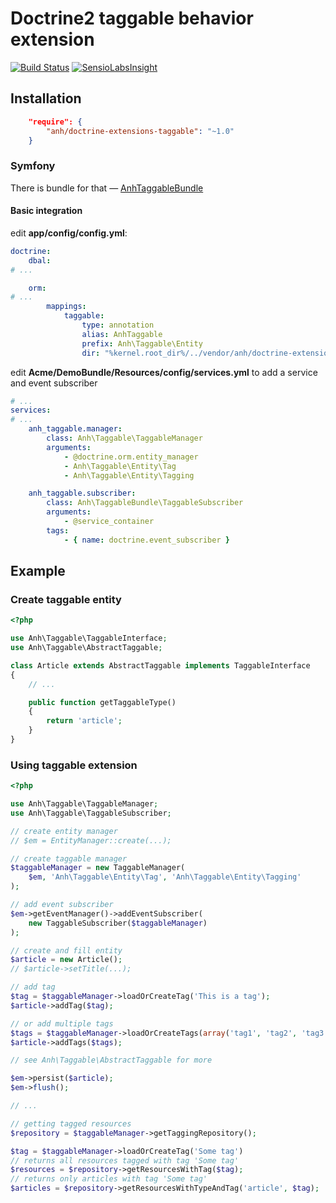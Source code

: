 # Doctrine2 taggable behavior extension

[![Build Status](https://travis-ci.org/hilobok/doctrine-extensions-taggable.png?branch=master)](https://travis-ci.org/hilobok/doctrine-extensions-taggable) [![SensioLabsInsight](https://insight.sensiolabs.com/projects/8cdcc0f0-1f7b-4cb1-91ea-7b3bd3f899cc/mini.png)](https://insight.sensiolabs.com/projects/8cdcc0f0-1f7b-4cb1-91ea-7b3bd3f899cc)

## Installation
```json
    "require": {
        "anh/doctrine-extensions-taggable": "~1.0"
    }
```

### Symfony

There is bundle for that — [AnhTaggableBundle](https://github.com/hilobok/AnhTaggableBundle)

#### Basic integration

edit **app/config/config.yml**:

```yaml
doctrine:
    dbal:
# ...

    orm:
# ...
        mappings:
            taggable:
                type: annotation
                alias: AnhTaggable
                prefix: Anh\Taggable\Entity
                dir: "%kernel.root_dir%/../vendor/anh/doctrine-extensions-taggable/lib/Anh/Taggable/Entity"
```

edit **Acme/DemoBundle/Resources/config/services.yml** to add a service and event subscriber

```yaml
# ...
services:
# ...
    anh_taggable.manager:
        class: Anh\Taggable\TaggableManager
        arguments:
            - @doctrine.orm.entity_manager
            - Anh\Taggable\Entity\Tag
            - Anh\Taggable\Entity\Tagging

    anh_taggable.subscriber:
        class: Anh\TaggableBundle\TaggableSubscriber
        arguments:
            - @service_container
        tags:
            - { name: doctrine.event_subscriber }
```

## Example

### Create taggable entity

```php
<?php

use Anh\Taggable\TaggableInterface;
use Anh\Taggable\AbstractTaggable;

class Article extends AbstractTaggable implements TaggableInterface
{
    // ...

    public function getTaggableType()
    {
        return 'article';
    }
}
```

### Using taggable extension

```php
<?php

use Anh\Taggable\TaggableManager;
use Anh\Taggable\TaggableSubscriber;

// create entity manager
// $em = EntityManager::create(...);

// create taggable manager
$taggableManager = new TaggableManager(
    $em, 'Anh\Taggable\Entity\Tag', 'Anh\Taggable\Entity\Tagging'
);

// add event subscriber
$em->getEventManager()->addEventSubscriber(
    new TaggableSubscriber($taggableManager)
);

// create and fill entity
$article = new Article();
// $article->setTitle(...);

// add tag
$tag = $taggableManager->loadOrCreateTag('This is a tag');
$article->addTag($tag);

// or add multiple tags
$tags = $taggableManager->loadOrCreateTags(array('tag1', 'tag2', 'tag3'));
$article->addTags($tags);

// see Anh\Taggable\AbstractTaggable for more

$em->persist($article);
$em->flush();

// ...

// getting tagged resources
$repository = $taggableManager->getTaggingRepository();

$tag = $taggableManager->loadOrCreateTag('Some tag')
// returns all resources tagged with tag 'Some tag'
$resources = $repository->getResourcesWithTag($tag);
// returns only articles with tag 'Some tag'
$articles = $repository->getResourcesWithTypeAndTag('article', $tag);
```
